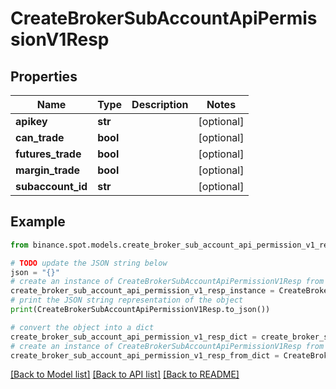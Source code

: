 # CreateBrokerSubAccountApiPermissionV1Resp


## Properties

Name | Type | Description | Notes
------------ | ------------- | ------------- | -------------
**apikey** | **str** |  | [optional] 
**can_trade** | **bool** |  | [optional] 
**futures_trade** | **bool** |  | [optional] 
**margin_trade** | **bool** |  | [optional] 
**subaccount_id** | **str** |  | [optional] 

## Example

```python
from binance.spot.models.create_broker_sub_account_api_permission_v1_resp import CreateBrokerSubAccountApiPermissionV1Resp

# TODO update the JSON string below
json = "{}"
# create an instance of CreateBrokerSubAccountApiPermissionV1Resp from a JSON string
create_broker_sub_account_api_permission_v1_resp_instance = CreateBrokerSubAccountApiPermissionV1Resp.from_json(json)
# print the JSON string representation of the object
print(CreateBrokerSubAccountApiPermissionV1Resp.to_json())

# convert the object into a dict
create_broker_sub_account_api_permission_v1_resp_dict = create_broker_sub_account_api_permission_v1_resp_instance.to_dict()
# create an instance of CreateBrokerSubAccountApiPermissionV1Resp from a dict
create_broker_sub_account_api_permission_v1_resp_from_dict = CreateBrokerSubAccountApiPermissionV1Resp.from_dict(create_broker_sub_account_api_permission_v1_resp_dict)
```
[[Back to Model list]](../README.md#documentation-for-models) [[Back to API list]](../README.md#documentation-for-api-endpoints) [[Back to README]](../README.md)


